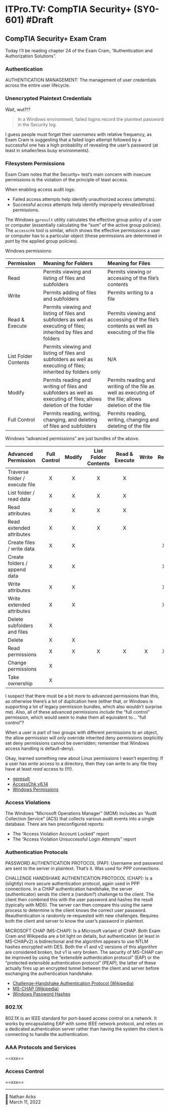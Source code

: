 # ITPro.TV: CompTIA Security+ (SY0-601) #Draft

## CompTIA Security+ Exam Cram

Today I’ll be reading chapter 24 of the Exam Cram, “Authentication and Authorization Solutions”.

### Authentication

AUTHENTICATION MANAGEMENT: The management of user credentials across the entire user lifecycle.

### Unencrypted Plaintext Credentials

Wait, wut?!?

> In a Windows environment, failed logins record the plaintext password in the Security log.

I guess people must forget their *usernames* with relative frequency, as Exam Cram is suggesting that a failed login attempt followed by a successful one has a high probability of revealing the user’s password (at least in smaller/less busy environments).

### Filesystem Permissions

Exam Cram notes that the Security+ test’s main concern with insecure permissions is the violation of the principle of least access.

When enabling access audit logs:

* Failed access attempts help identify unauthorized access (attempts).
* Successful access attempts help identify improperly elevated/broad permissions.

The Windows `gpresult` utility calculates the effective group policy of a user or computer (essentially calculating the “sum” of the active group policies). The `accesschk` tool is similar, which shows the effective permissions a user or computer has to a particular object (these permissions are determined *in part* by the applied group policies).

Windows permissions:

| Permission           | Meaning for Folders                                                                                               | Meaning for Files                                                                                     |
|:-------------------- |:----------------------------------------------------------------------------------------------------------------- |:----------------------------------------------------------------------------------------------------- |
| Read                 | Permits viewing and listing of files and subfolders                                                               | Permits viewing or accessing of the file’s contents                                                   |
| Write                | Permits adding of files and subfolders                                                                            | Permits writing to a file                                                                             |
| Read & Execute       | Permits viewing and listing of files and subfolders as well as executing of files; inherited by files and folders | Permits viewing and accessing of the file’s contents as well as executing of the file                 |
| List Folder Contents | Permits viewing and listing of files and subfolders as well as executing of files; inherited by folders only      | N/A                                                                                                   |
| Modify               | Permits reading and writing of files and subfolders as well as executing of files; allows deletion of the folder  | Permits reading and writing of the file as well as executing of the file; allows deletion of the file |
| Full Control         | Permits reading, writing, changing, and deleting of files and subfolders                                          | Permits reading, writing, changing and deleting of the file                                           |

Windows “advanced permissions” are just bundles of the above.

| Advanced Permission            | Full Control | Modify | List Folder Contents | Read & Execute | Write | Read |
|:------------------------------ |:------------:|:------:|:--------------------:|:--------------:|:-----:|:----:|
| Traverse folder / execute file |       X      |    X   |           X          |        X       |       |      |
| List folder / read data        |       X      |    X   |           X          |        X       |       |      |
| Read attributes                |       X      |    X   |           X          |        X       |       |      |
| Read extended attributes       |       X      |    X   |           X          |        X       |       |      |
| Create files / write data      |       X      |    X   |                      |                |       |   X  |
| Create folders / append data   |       X      |    X   |                      |                |       |   X  |
| Write attributes               |       X      |    X   |                      |                |       |   X  |
| Write extended attributes      |       X      |    X   |                      |                |       |   X  |
| Delete subfolders and files    |       X      |        |                      |                |       |      |
| Delete                         |       X      |    X   |                      |                |       |      |
| Read permissions               |       X      |    X   |           X          |        X       |   X   |   X  |
| Change permissions             |       X      |        |                      |                |       |      |
| Take ownership                 |       X      |        |                      |                |       |      |

I suspect that there must be a bit more to advanced permissions than this, as otherwise there’s a lot of duplication here (either that, or Windows is supporting a lot of legacy permission bundles, which also wouldn’t surprise me). Also, all of these advanced permissions *include* the “full control” permission, which would seem to make them all equivalent to… “full control”?

When a user is part of two groups with different permissions to an object, the allow permission will only override inherited deny permissions (explicitly set deny permissions cannot be overridden; remember that Windows access handling is default-deny).

Okay, learned something new about Linux permissions I wasn’t expecting: If a user has *write* access to a directory, then they can write to any file they have at least *read* access to (!!!).

* [gpresult](https://docs.microsoft.com/windows-server/administration/windows-commands/gpresult)
* [AccessChk v6.14](https://docs.microsoft.com/sysinternals/downloads/accesschk)
* [Windows Permissions](../notes/windows-permissions.md)

### Access Violations

The Windows “Microsoft Operations Manager” (MOM) includes an “Audit Collection Service” (ACS) that collects various audit events into a single database. There are two preconfigured reports:

* The “Access Violation Account  Locked” report
* The “Access Violation Unsuccessful Login Attempts” report

### Authentication Protocols

PASSWORD AUTHENTICATION PROTOCOL (PAP): Username and password are sent to the server in plaintext. That’s it. Was used for PPP connections.

CHALLENGE HANDSHAKE AUTHENTICATION PROTOCOL (CHAP): Is a (slightly) more secure authentication protocol, again used in PPP connections. In a CHAP authentication handshake, the server (authenticator) sends the client a (random?) challenge to the client. The client then combined this with the user password and hashes the result (typically with MD5). The server can then compare this using the same process to determine is the client knows the correct user password. Reauthentication is randomly re-requested with new challenges. Requires both the client and server to know the user’s password in plaintext.

MICROSOFT CHAP (MS-CHAP): Is a Microsoft variant of CHAP. Both Exam Cram and Wikipedia are a bit light on details, but authentication (at least in MS-CHAPv2) is bidirectional and the algorithm appears to use NTLM hashes encrypted with DES. Both the v1 and v2 versions of this algorithm are considered broken, but v1 is *very* broken. The security of MS-CHAP can be improved by using the “extensible authentication protocol” (EAP) or the “protected extensible authentication protocol” (PEAP); the latter of these actually fires up an encrypted tunnel between the client and server before exchanging the authentication handshake.

* [Challenge-Handshake Authentication Protocol (Wikipedia)](https://en.wikipedia.org/wiki/Challenge-Handshake_Authentication_Protocol)
* [MS-CHAP (Wikipedia)](https://en.m.wikipedia.org/wiki/MS-CHAP)
* [Windows Password Hashes](../notes/windows-password-hashes.md)

### 802.1X

802.1X is an IEEE standard for port-based access control on a network. It works by encapsulating EAP with some IEEE network protocol, and relies on a dedicated authentication server rather than having the system the client is connecting to handle the authentication.

### AAA Protocols and Services

==xxx==

### Access Control

==xxx==

- - - -

<span aria-hidden="true">👤</span> Nathan Acks  
<span aria-hidden="true">📅</span> March 11, 2022
